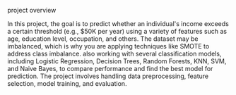 project overview

In this project, the goal is to predict whether an individual's income exceeds a certain threshold (e.g., $50K per year) using a variety of features such as age, 
education level, occupation, and others. The dataset may be imbalanced, which is why you are applying techniques like SMOTE to address class imbalance. 
 also working with several classification models, including Logistic Regression, Decision Trees, Random Forests, KNN, SVM, and Naive Bayes,
to compare performance and find the best model for prediction. 
The project involves handling data preprocessing, feature selection, model training, and evaluation.
